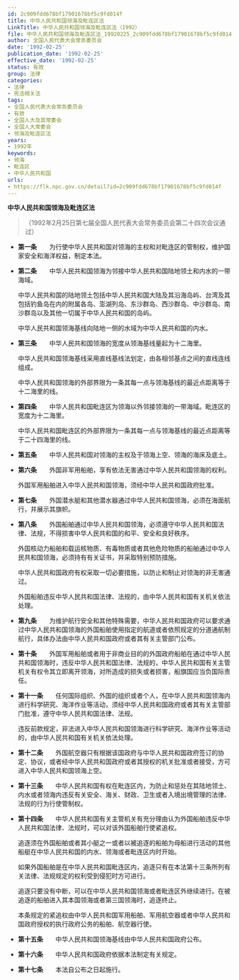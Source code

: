 ```yaml
---
id: 2c909fdd678bf17901678bf5c9fd014f
title: 中华人民共和国领海及毗连区法
LinkTitle: 中华人民共和国领海及毗连区法（1992）
file: 中华人民共和国领海及毗连区法_19920225_2c909fdd678bf17901678bf5c9fd014f.docx
author: 全国人民代表大会常务委员会
date: '1992-02-25'
publication_date: '1992-02-25'
effective_date: '1992-02-25'
status: 有效
group: 法律
categories:
- 法律
- 宪法相关法
tags:
- 全国人民代表大会常务委员会
- 有效
- 全国人大及其常委会
- 全国人大常委会
- 领海及毗连区法
years:
- 1992年
keywords:
- 领海
- 毗连区
- 中华人民共和国
urls:
- https://flk.npc.gov.cn/detail?id=2c909fdd678bf17901678bf5c9fd014f
---
```


**中华人民共和国领海及毗连区法**

> （1992年2月25日第七届全国人民代表大会常务委员会第二十四次会议通过）

- **第一条**　　为行使中华人民共和国对领海的主权和对毗连区的管制权，维护国家安全和海洋权益，制定本法。

- **第二条**　　中华人民共和国领海为邻接中华人民共和国陆地领土和内水的一带海域。

  中华人民共和国的陆地领土包括中华人民共和国大陆及其沿海岛屿、台湾及其包括钓鱼岛在内的附属各岛、澎湖列岛、东沙群岛、西沙群岛、中沙群岛、南沙群岛以及其他一切属于中华人民共和国的岛屿。

  中华人民共和国领海基线向陆地一侧的水域为中华人民共和国的内水。

- **第三条**　　中华人民共和国领海的宽度从领海基线量起为十二海里。

  中华人民共和国领海基线采用直线基线法划定，由各相邻基点之间的直线连线组成。

  中华人民共和国领海的外部界限为一条其每一点与领海基线的最近点距离等于十二海里的线。

- **第四条**　　中华人民共和国毗连区为领海以外邻接领海的一带海域。毗连区的宽度为十二海里。

  中华人民共和国毗连区的外部界限为一条其每一点与领海基线的最近点距离等于二十四海里的线。

- **第五条**　　中华人民共和国对领海的主权及于领海上空、领海的海床及底土。

- **第六条**　　外国非军用船舶，享有依法无害通过中华人民共和国领海的权利。

  外国军用船舶进入中华人民共和国领海，须经中华人民共和国政府批准。

- **第七条**　　外国潜水艇和其他潜水器通过中华人民共和国领海，必须在海面航行，并展示其旗帜。

- **第八条**　　外国船舶通过中华人民共和国领海，必须遵守中华人民共和国法律、法规，不得损害中华人民共和国的和平、安全和良好秩序。

  外国核动力船舶和载运核物质、有毒物质或者其他危险物质的船舶通过中华人民共和国领海，必须持有有关证书，并采取特别预防措施。

  中华人民共和国政府有权采取一切必要措施，以防止和制止对领海的非无害通过。

  外国船舶违反中华人民共和国法律、法规的，由中华人民共和国有关机关依法处理。

- **第九条**　　为维护航行安全和其他特殊需要，中华人民共和国政府可以要求通过中华人民共和国领海的外国船舶使用指定的航道或者依照规定的分道通航制航行，具体办法由中华人民共和国政府或者其有关主管部门公布。

- **第十条**　　外国军用船舶或者用于非商业目的的外国政府船舶在通过中华人民共和国领海时，违反中华人民共和国法律、法规的，中华人民共和国有关主管机关有权令其立即离开领海，对所造成的损失或者损害，船旗国应当负国际责任。

- **第十一条**　　任何国际组织、外国的组织或者个人，在中华人民共和国领海内进行科学研究、海洋作业等活动，须经中华人民共和国政府或者其有关主管部门批准，遵守中华人民共和国法律、法规。

  违反前款规定，非法进入中华人民共和国领海进行科学研究、海洋作业等活动的，由中华人民共和国有关机关依法处理。

- **第十二条**　　外国航空器只有根据该国政府与中华人民共和国政府签订的协定、协议，或者经中华人民共和国政府或者其授权的机关批准或者接受，方可进入中华人民共和国领海上空。

- **第十三条**　　中华人民共和国有权在毗连区内，为防止和惩处在其陆地领土、内水或者领海内违反有关安全、海关、财政、卫生或者入境出境管理的法律、法规的行为行使管制权。

- **第十四条**　　中华人民共和国有关主管机关有充分理由认为外国船舶违反中华人民共和国法律、法规时，可以对该外国船舶行使紧追权。

  追逐须在外国船舶或者其小艇之一或者以被追逐的船舶为母船进行活动的其他船艇在中华人民共和国的内水、领海或者毗连区内时开始。

  如果外国船舶是在中华人民共和国毗连区内，追逐只有在本法第十三条所列有关法律、法规规定的权利受到侵犯时方可进行。

  追逐只要没有中断，可以在中华人民共和国领海或者毗连区外继续进行。在被追逐的船舶进入其本国领海或者第三国领海时，追逐终止。

  本条规定的紧追权由中华人民共和国军用船舶、军用航空器或者中华人民共和国政府授权的执行政府公务的船舶、航空器行使。

- **第十五条**　　中华人民共和国领海基线由中华人民共和国政府公布。

- **第十六条**　　中华人民共和国政府依据本法制定有关规定。

- **第十七条**　　本法自公布之日起施行。
